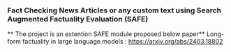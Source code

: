 ### **Fact Checking News Articles or any custom text using Search Augmented Factuality Evaluation (SAFE)**
** The project is an extention SAFE module proposed below paper**
Long-form factuality in large language models : https://arxiv.org/abs/2403.18802
